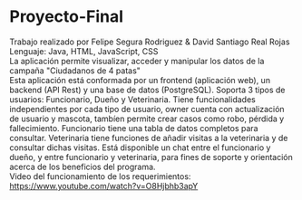 # Proyecto-Final
Trabajo realizado por Felipe Segura Rodriguez & David Santiago Real Rojas
<br/>
Lenguaje: Java, HTML, JavaScript, CSS
<br/>
La aplicación permite visualizar, acceder y manipular los datos de la campaña "Ciudadanos de 4 patas"
<br/>
Esta aplicación está conformada por un frontend (aplicación web), un backend (API Rest) y una base de datos (PostgreSQL).
Soporta 3 tipos de usuarios: Funcionario, Dueño y Veterinaria. Tiene funcionalidades independientes por cada tipo de usuario, owner cuenta con actualización de usuario y mascota, tambíen permite crear casos como robo, pérdida y fallecimiento. Funcionario tiene una tabla de datos completos para consultar. Veterinaria tiene funciones de añadir visitas a la veterinaria y de consultar dichas visitas. Está disponible un chat entre el funcionario y dueño, y entre funcionario y veterinaria, para fines de soporte y orientación acerca de los beneficios del programa.
<br/>
Video del funcionamiento de los requerimientos: https://www.youtube.com/watch?v=O8Hjbhb3apY
<br/>
